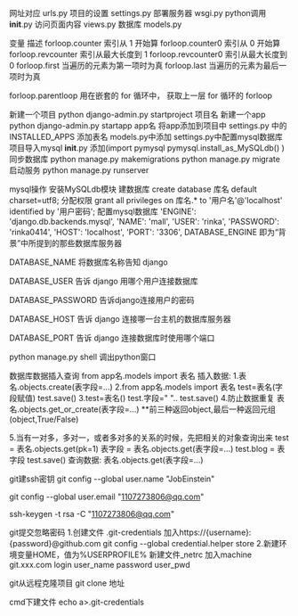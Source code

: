 网址对应   	urls.py
项目的设置 	settings.py 
部署服务器	 wsgi.py
python调用	__init__.py
访问页面内容		views.py
数据库   models.py

变量							描述
forloop.counter			索引从 1 开始算
forloop.counter0		索引从 0 开始算
forloop.revcounter		索引从最大长度到 1
forloop.revcounter0		索引从最大长度到 0
forloop.first			当遍历的元素为第一项时为真
forloop.last			当遍历的元素为最后一项时为真

forloop.parentloop		用在嵌套的 for 循环中，
						获取上一层 for 循环的 forloop

新建一个项目 python django-admin.py startproject 项目名 
新建一个app python django-admin.py startapp app名
将app添加到项目中  settings.py 中的 INSTALLED_APPS
添加表名        models.py中添加 settings.py中配置mysql数据库
项目导入mysql   __init__.py 添加(import pymysql pymysql.install_as_MySQLdb()
)
同步数据库 python manage.py makemigrations python manage.py migrate
启动服务  python manage.py runserver 







mysql操作
安装MySQLdb模块
建数据库 create database 库名 default charset=utf8;
分配权限 grant all privileges on 库名.* to '用户名'@'localhost' identified by '用户密码';
配置mysql数据库 
		'ENGINE': 'django.db.backends.mysql',
        'NAME': 'mall',
        'USER': 'rinka',
        'PASSWORD': 'rinka0414',
        'HOST': 'localhost',
        'PORT': '3306',
DATABASE_ENGINE 即为“背景”中所提到的那些数据库服务器

DATABASE_NAME 将数据库名称告知 django

DATABASE_USER 告诉 django 用哪个用户连接数据库

DATABASE_PASSWORD 告诉django连接用户的密码

DATABASE_HOST 告诉 django 连接哪一台主机的数据库服务器

DATABASE_PORT 告诉 django 连接数据库时使用哪个端口

 
python manage.py shell 调出python窗口




数据库数据插入查询
from app名.models import 表名
插入数据:
  1.表名.objects.create(表字段=...) 
  2.from app名.models import 表名 
   	test=表名(字段赋值) 
   	test.save()
  3.test=表名()
    test.字段=" "..
    test.save()
  4.防止数据重复
  	表名.objects.get_or_create(表字段=...)
  **前三种返回object,最后一种返回元组(object,True/False)

  5.当有一对多，多对一，或者多对多的关系的时候，先把相关的对象查询出来
    test = 表名.objects.get(pk=1)
    表字段 = 表名.objects.get(表字段=...)
    test.blog = 表字段
    test.save()
查询数据:  表名.objects.get(表字段=...)




git建ssh密钥
git config --global user.name "JobEinstein"

git config --global user.email "1107273806@qq.com"

ssh-keygen -t rsa -C "1107273806@qq.com"

git提交忽略密码
1.创建文件 .git-credentials 加入https://{username}:{password}@github.com
git config --global credential.helper store
2.新建环境变量HOME，值为%USERPROFILE%
新建文件_netrc 加入machine git.xxx.com login user_name password user_pwd

git从远程克隆项目
git clone 地址

cmd下建文件
echo a>.git-credentials

